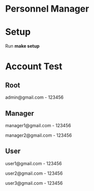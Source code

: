 # Personnel Manager
# Setup
Run <strong>make setup</strong>

# Account Test
## Root
<p>admin@gmail.com - 123456</p>

## Manager
<p>manager1@gmail.com - 123456</p>
<p>manager2@gmail.com - 123456</p>

## User
<p>user1@gmail.com - 123456</p>
<p>user2@gmail.com - 123456</p>
<p>user3@gmail.com - 123456</p>
